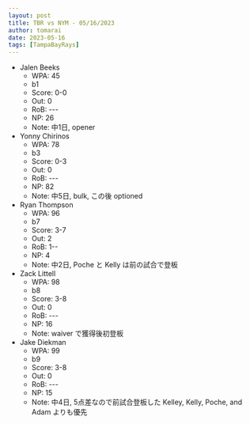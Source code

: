 ```yaml
---
layout: post
title: TBR vs NYM - 05/16/2023
author: tomarai
date: 2023-05-16
tags: [TampaBayRays]
---
```


* Jalen Beeks
	- WPA: 45
	- b1
	- Score: 0-0
	- Out: 0
	- RoB: ---
	- NP: 26
	- Note: 中1日, opener
* Yonny Chirinos
	- WPA: 78
	- b3
	- Score: 0-3
	- Out: 0
	- RoB: ---
	- NP: 82
	- Note: 中5日, bulk, この後 optioned
* Ryan Thompson
	- WPA: 96
	- b7
	- Score: 3-7
	- Out: 2
	- RoB: 1--
	- NP: 4
	- Note: 中2日, Poche と Kelly は前の試合で登板
* Zack Littell
	- WPA: 98
	- b8
	- Score: 3-8
	- Out: 0
	- RoB: ---
	- NP: 16
	- Note: waiver で獲得後初登板
* Jake Diekman
	- WPA: 99
	- b9
	- Score: 3-8
	- Out: 0
	- RoB: ---
	- NP: 15
	- Note: 中4日, 5点差なので前試合登板した Kelley, Kelly, Poche, and Adam よりも優先

